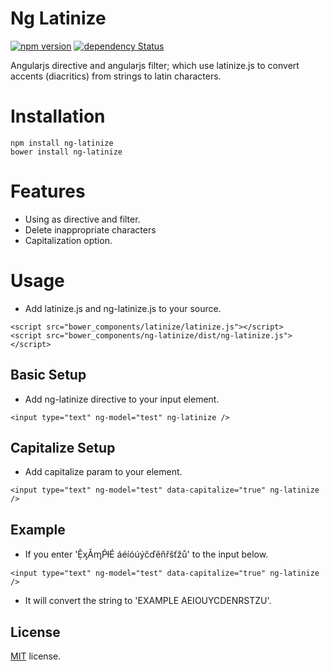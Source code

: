 # Ng Latinize
[![npm version](https://badge.fury.io/js/ng-latinize.svg)](https://badge.fury.io/js/ng-latinize)
[![dependency Status](https://david-dm.org/eraycetinay/ng-latinize.svg)](https://david-dm.org/eraycetinay/ng-latinize.svg)

Angularjs directive and angularjs filter; which use latinize.js to convert accents (diacritics) from strings to latin characters.

# Installation
```
npm install ng-latinize
bower install ng-latinize
```
# Features
- Using as directive and filter.
- Delete inappropriate characters
- Capitalization option.
# Usage
- Add latinize.js and ng-latinize.js to your source.
```
<script src="bower_components/latinize/latinize.js"></script>
<script src="bower_components/ng-latinize/dist/ng-latinize.js"></script>
```
## Basic Setup
- Add ng-latinize directive to your input element.
```
<input type="text" ng-model="test" ng-latinize />
```
## Capitalize Setup
- Add capitalize param to your element.
```
<input type="text" ng-model="test" data-capitalize="true" ng-latinize />
```
## Example
- If you enter 'ỆᶍǍᶆṔƚÉ áéíóúýčďěňřšťžů' to the input below.
```
<input type="text" ng-model="test" data-capitalize="true" ng-latinize />
```
- It will convert the string to 'EXAMPLE AEIOUYCDENRSTZU'.
## License
[MIT](LICENSE) license.
